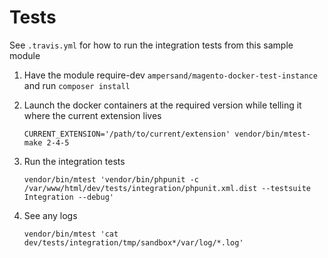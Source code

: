 # Tests

See `.travis.yml` for how to run the integration tests from this sample module

1. Have the module require-dev `ampersand/magento-docker-test-instance` and run `composer install`
2. Launch the docker containers at the required version while telling it where the current extension lives

    ```
    CURRENT_EXTENSION='/path/to/current/extension' vendor/bin/mtest-make 2-4-5
    ```
   
3. Run the integration tests

    ```
    vendor/bin/mtest 'vendor/bin/phpunit -c /var/www/html/dev/tests/integration/phpunit.xml.dist --testsuite Integration --debug'
    ```
   
4. See any logs

    ```
    vendor/bin/mtest 'cat dev/tests/integration/tmp/sandbox*/var/log/*.log'
    ```
